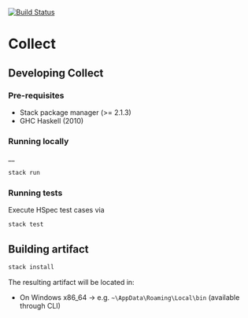 [![Build Status](https://travis-ci.org/ddubson/collect.svg?branch=master)](https://travis-ci.org/ddubson/collect)

# Collect

## Developing Collect

### Pre-requisites

- Stack package manager (>= 2.1.3)
- GHC Haskell (2010)

### Running locally
__
```bash
stack run
```

### Running tests

Execute HSpec test cases via

```bash
stack test
```

## Building artifact

```bash
stack install
```

The resulting artifact will be located in: 

- On Windows x86_64 -> e.g. `~\AppData\Roaming\Local\bin` (available through CLI)